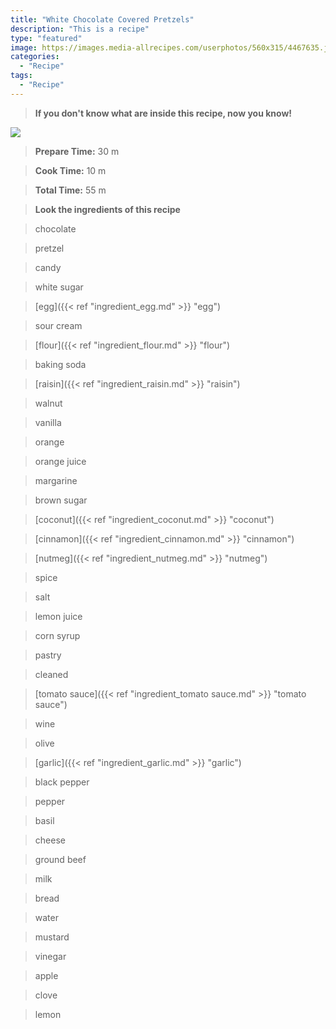 ```yaml
---
title: "White Chocolate Covered Pretzels"
description: "This is a recipe"
type: "featured"
image: https://images.media-allrecipes.com/userphotos/560x315/4467635.jpg
categories: 
  - "Recipe"
tags: 
  - "Recipe"
---
```



>**If you don't know what are inside this recipe, now you know!**

![](../images/Recipes-Banner.jpg)
> **Prepare Time:** 30 m


> **Cook Time:** 10 m


> **Total Time:** 55 m

> **Look the ingredients of this recipe**

> chocolate

> pretzel

> candy

> white sugar

> [egg]({{< ref "ingredient_egg.md" >}} "egg")

> sour cream

> [flour]({{< ref "ingredient_flour.md" >}} "flour")

> baking soda

> [raisin]({{< ref "ingredient_raisin.md" >}} "raisin")

> walnut

> vanilla

> orange

> orange juice

> margarine

> brown sugar

> [coconut]({{< ref "ingredient_coconut.md" >}} "coconut")

> [cinnamon]({{< ref "ingredient_cinnamon.md" >}} "cinnamon")

> [nutmeg]({{< ref "ingredient_nutmeg.md" >}} "nutmeg")

> spice

> salt

> lemon juice

> corn syrup

> pastry

>  cleaned

> [tomato sauce]({{< ref "ingredient_tomato sauce.md" >}} "tomato sauce")

> wine

> olive

> [garlic]({{< ref "ingredient_garlic.md" >}} "garlic")

> black pepper

> pepper

> basil

> cheese

> ground beef

> milk

> bread

> water

> mustard

> vinegar

> apple

> clove

> lemon


